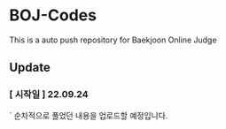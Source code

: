 # BOJ-Codes
This is a auto push repository for Baekjoon Online Judge

## Update
### [ 시작일 ] 22.09.24

` 순차적으로 풀었던 내용을 업로드할 예정입니다.
